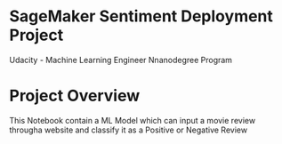 # SageMaker Sentiment Deployment Project
Udacity - Machine Learning Engineer Nnanodegree Program

# Project Overview
This Notebook contain a ML Model which can input a movie review througha website and classify it as a Positive or Negative Review



